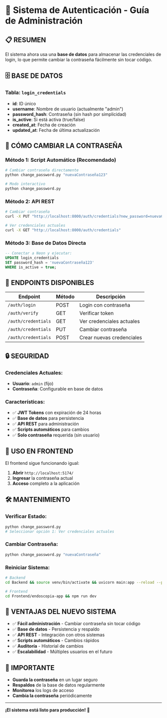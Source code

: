 # 🔐 Sistema de Autenticación - Guía de Administración

## 📋 **RESUMEN**

El sistema ahora usa una **base de datos** para almacenar las credenciales de login, lo que permite cambiar la contraseña fácilmente sin tocar código.

## 🗄️ **BASE DE DATOS**

### **Tabla: `login_credentials`**
- **id**: ID único
- **username**: Nombre de usuario (actualmente "admin")
- **password_hash**: Contraseña (sin hash por simplicidad)
- **is_active**: Si está activa (true/false)
- **created_at**: Fecha de creación
- **updated_at**: Fecha de última actualización

## 🔧 **CÓMO CAMBIAR LA CONTRASEÑA**

### **Método 1: Script Automático (Recomendado)**
```bash
# Cambiar contraseña directamente
python change_password.py "nuevaContraseña123"

# Modo interactivo
python change_password.py
```

### **Método 2: API REST**
```bash
# Cambiar contraseña
curl -X PUT "http://localhost:8000/auth/credentials?new_password=nuevaContraseña123"

# Ver credenciales actuales
curl -X GET "http://localhost:8000/auth/credentials"
```

### **Método 3: Base de Datos Directa**
```sql
-- Conectar a Neon y ejecutar:
UPDATE login_credentials 
SET password_hash = 'nuevaContraseña123' 
WHERE is_active = true;
```

## 🚀 **ENDPOINTS DISPONIBLES**

| Endpoint | Método | Descripción |
|----------|--------|-------------|
| `/auth/login` | POST | Login con contraseña |
| `/auth/verify` | GET | Verificar token |
| `/auth/credentials` | GET | Ver credenciales actuales |
| `/auth/credentials` | PUT | Cambiar contraseña |
| `/auth/credentials` | POST | Crear nuevas credenciales |

## 🔒 **SEGURIDAD**

### **Credenciales Actuales:**
- **Usuario**: `admin` (fijo)
- **Contraseña**: Configurable en base de datos

### **Características:**
- ✅ **JWT Tokens** con expiración de 24 horas
- ✅ **Base de datos** para persistencia
- ✅ **API REST** para administración
- ✅ **Scripts automáticos** para cambios
- ✅ **Solo contraseña** requerida (sin usuario)

## 📱 **USO EN FRONTEND**

El frontend sigue funcionando igual:
1. **Abrir** `http://localhost:5174/`
2. **Ingresar** la contraseña actual
3. **Acceso** completo a la aplicación

## 🛠️ **MANTENIMIENTO**

### **Verificar Estado:**
```bash
python change_password.py
# Seleccionar opción 1: Ver credenciales actuales
```

### **Cambiar Contraseña:**
```bash
python change_password.py "nuevaContraseña"
```

### **Reiniciar Sistema:**
```bash
# Backend
cd Backend && source venv/bin/activate && uvicorn main:app --reload --port 8000

# Frontend
cd Frontend/endoscopia-app && npm run dev
```

## 🎯 **VENTAJAS DEL NUEVO SISTEMA**

- ✅ **Fácil administración** - Cambiar contraseña sin tocar código
- ✅ **Base de datos** - Persistencia y respaldo
- ✅ **API REST** - Integración con otros sistemas
- ✅ **Scripts automáticos** - Cambios rápidos
- ✅ **Auditoría** - Historial de cambios
- ✅ **Escalabilidad** - Múltiples usuarios en el futuro

## 🚨 **IMPORTANTE**

- **Guarda la contraseña** en un lugar seguro
- **Respaldos** de la base de datos regularmente
- **Monitorea** los logs de acceso
- **Cambia la contraseña** periódicamente

---

**¡El sistema está listo para producción!** 🎉
